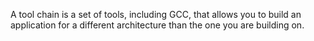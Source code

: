 A tool chain is a set of tools, including GCC, that allows you to build an application for a different architecture than the one you are building on.
